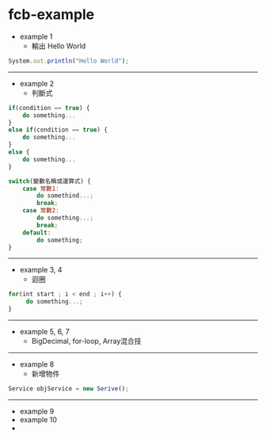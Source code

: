 # fcb-example
* example 1
  * 輸出 Hello World
```js
System.out.println("Hello World");
```
***
* example 2
  * 判斷式
```js
if(condition == true) { 
    do something... 
} 
else if(condition == true) {
    do something... 
}
else { 
    do something... 
}
```
```js
switch(變數名稱或運算式) {
    case 常數1:
        do somethind...;
        break;
    case 常數2:
        do something...;
        break;
    default:
        do something;
}
```
***
* example 3, 4
  * 迴圈
```js
for(int start ; i < end ; i++) {
     do something...;
}
```
***
* example 5, 6, 7
  * BigDecimal, for-loop, Array混合技
***
* example 8
  * 新增物件
```js
Service objService = new Serive();
```
***  
* example 9
* example 10
* 
